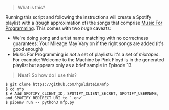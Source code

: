 > What is this?

Running this script and following the instructions will create a Spotify playlist with a (rough approximation of) the songs that comprise [Music For Programming](http://musicforprogramming.net). This comes with two _huge_ caveats:

* We're doing song and artist name matching with no correctness guarantees: Your Mileage May Vary on if the right songs are added (it's good enough)
* Music For Programming is _not_ a set of playlists: it's a set of _mixtapes_. For example: Welcome to the Machine by Pink Floyd is in the generated playlist but appears only as a brief sample in Episode 13.

> Neat? So how do I use this?

```
$ git clone https://github.com/hgoldstein/mfp 
$ cd mfp
$ # Add SPOTIPY_CLIENT_ID, SPOTIPY_CLIENT_SECRET, SPOTIFY_USERNAME, and SPOTIPY_REDIRECT_URI to `.env`
$ pipenv run -- python3 mfp.py
```